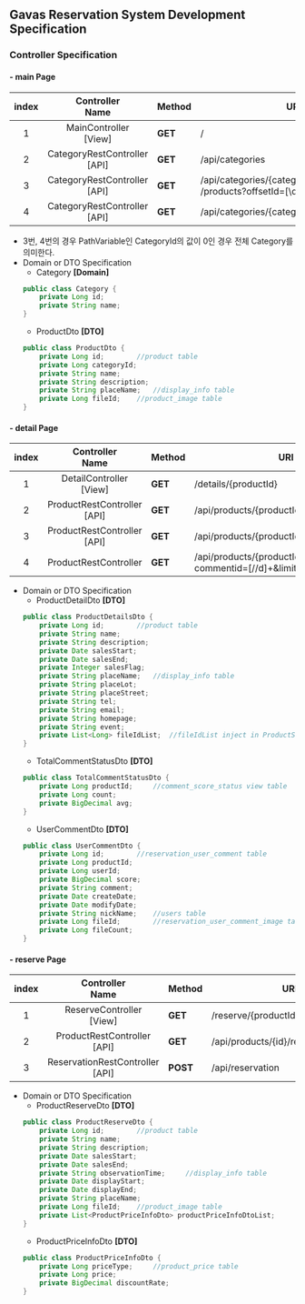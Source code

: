 ## Gavas Reservation System Development Specification

### Controller Specification
#### - **main** Page

|index|Controller<br/> Name |Method   |URI     |Return   |Service |
|:-:|:-:|---|---|:-:|:-:|
|1|MainController<br/>[View]   |**GET**   |/   |`ModelAndView`   |None   |
|2|CategoryRestController<br/>[API]   |**GET**   |/api/categories   |`Category`   |CategoryService   |
|3|CategoryRestController<br/>[API]   |**GET**   |/api/categories/{categoryId}<br/>/products?offsetId=[\\d]+   |`ProductDto`   |ProductService   |
|4|CategoryRestController<br/>[API]   |**GET**   |/api/categories/{categoryId}/productscount   |`Long`   |ProductService   |

- 3번, 4번의 경우 PathVariable인 CategoryId의 값이 0인 경우 전체 Category를 의미한다.
- Domain or DTO Specification
    - Category **[Domain]**
    ```java
    public class Category {
        private Long id;
        private String name;
    }
    ```
    - ProductDto **[DTO]**
    ```java
    public class ProductDto {
        private Long id;        //product table
        private Long categoryId;
        private String name;
        private String description;
        private String placeName;   //display_info table
        private Long fileId;    //product_image table
    }
    ```

#### - **detail** Page

|index|Controller<br/> Name |Method   |URI     |Return   |Service |
|:-:|:-:|---|---|:-:|:-:|
|1|DetailController<br/>[View]   |**GET**   |/details/{productId}   |`ModelAndView`<br/>`.addObject(productId)` |None   |
|2|ProductRestController<br/>[API]   |**GET**   |/api/products/{productId}/details   |`ProductDetailsDto`   |ProductService   |
|3|ProductRestController<br/>[API]   |**GET**   |/api/products/{productId}/commentsstatus   |`TotalCommentStatusDto`   |userCommentService   |
|4|ProductRestController   |**GET**   |/api/products/{productId}/usercommnets?<br/>commentid=[//d]+&limit=[//d]+   |`List<userCommentDtoList>`   |UserCommentService   |

- Domain or DTO Specification
    - ProductDetailDto **[DTO]**
    ```java
    public class ProductDetailsDto {
        private Long id;        //product table
        private String name;
        private String description;
        private Date salesStart;
        private Date salesEnd;
        private Integer salesFlag;
        private String placeName;   //display_info table
        private String placeLot;
        private String placeStreet;
        private String tel;
        private String email;
        private String homepage;
        private String event;
        private List<Long> fileIdList;  //fileIdList inject in ProductService and selected from FileDao
    }
    ```
    - TotalCommentStatusDto **[DTO]**
    ```java
    public class TotalCommentStatusDto {
        private Long productId;     //comment_score_status view table
        private Long count;
        private BigDecimal avg;
    }
    ```
    - UserCommentDto **[DTO]**
    ```java
    public class UserCommentDto {
        private Long id;        //reservation_user_comment table
        private Long productId;
        private Long userId;
        private BigDecimal score;
        private String comment;
        private Date createDate;
        private Date modifyDate;
        private String nickName;    //users table
        private Long fileId;        //reservation_user_comment_image table
        private Long fileCount;
    }
    ```

#### - **reserve** Page

|index|Controller<br/> Name |Method   |URI     |Return   |Service |
|:-:|:-:|---|---|:-:|:-:|
|1|ReserveController<br/>[View]   |**GET**   |/reserve/{productId}   |`ModelAndView`<br/>`.addObject(productId)`   |None  |
|2|ProductRestController<br/>[API]   |**GET**   |/api/products/{id}/reserveinfomation   |`ProductReserveDto`   |ProductService  |
|3|ReservationRestController<br>[API]   |**POST**   |/api/reservation   |`Success or Fail`   |ReservationService   |

- Domain or DTO Specification
    - ProductReserveDto **[DTO]**
    ```java
    public class ProductReserveDto {
        private Long id;        //product table
        private String name;
        private String description;
        private Date salesStart;
        private Date salesEnd;
        private String observationTime;     //display_info table
        private Date displayStart;
        private Date displayEnd;
        private String placeName;
        private Long fileId;    //product_image table
        private List<ProductPriceInfoDto> productPriceInfoDtoList;
    }
    ```
    - ProductPriceInfoDto **[DTO]**
    ```java
    public class ProductPriceInfoDto {
        private Long priceType;     //product_price table
        private Long price;
        private BigDecimal discountRate;
    }
    ```